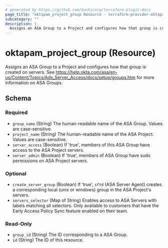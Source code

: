 ```yaml
---
# generated by https://github.com/hashicorp/terraform-plugin-docs
page_title: "oktapam_project_group Resource - terraform-provider-oktapam"
subcategory: ""
description: |-
  Assigns an ASA Group to a Project and configures how that group is created on servers. See https://help.okta.com/asa/en-us/Content/Topics/AdvServerAccess/docs/setup/groups.htm for more information on ASA Groups.
---
```


# oktapam_project_group (Resource)

Assigns an ASA Group to a Project and configures how that group is created on servers. See https://help.okta.com/asa/en-us/Content/Topics/Adv_Server_Access/docs/setup/groups.htm for more information on ASA Groups.



<!-- schema generated by tfplugindocs -->
## Schema

### Required

- `group_name` (String) The human-readable name of the ASA Group. Values are case-sensitive.
- `project_name` (String) The human-readable name of the ASA Project. Values are case-sensitive.
- `server_access` (Boolean) If 'true', members of this ASA Group have access to the ASA Project servers.
- `server_admin` (Boolean) If 'true', members of ASA Group have sudo permissions on ASA Project servers.

### Optional

- `create_server_group` (Boolean) If 'true', `sftd` (ASA Server Agent) creates a corresponding local (unix or windows) group in the ASA Project's servers.
- `servers_selector` (Map of String) Enables access to ASA Servers with labels matching all selectors. Only available to customers that have the Early Access Policy Sync feature enabled on their team.

### Read-Only

- `group_id` (String) The ID corresponding to a ASA Group.
- `id` (String) The ID of this resource.


